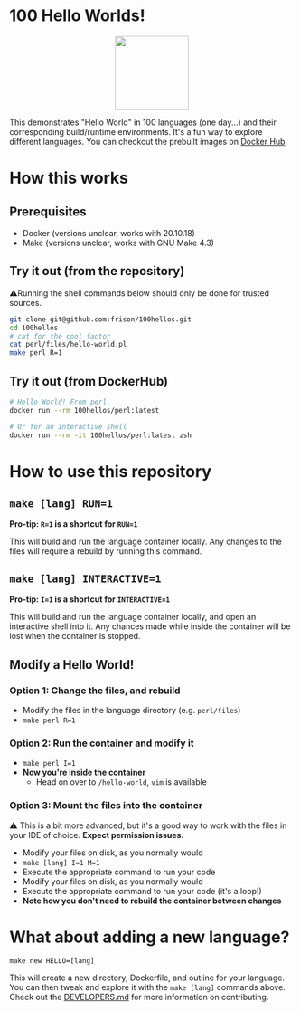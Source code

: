 # 100 Hello Worlds!

<p align="center">
<a href="https://hub.docker.com/r/100hellos" alt="DockerHub!">
    <img src="https://img.shields.io/badge/Hello%20World!-42_to_go-yellow"
        height="130"></a>
</p>

This demonstrates "Hello World" in 100 languages (one day...) and their corresponding build/runtime environments. It's a fun way to explore different languages. You can checkout the prebuilt images on [Docker Hub](https://hub.docker.com/r/100hellos).

# How this works

## Prerequisites
- Docker (versions unclear, works with 20.10.18)
- Make (versions unclear, works with GNU Make 4.3)

## Try it out (from the repository)

⚠️Running the shell commands below should only be done for trusted sources.
```bash
git clone git@github.com:frison/100hellos.git
cd 100hellos
# cat for the cool factor
cat perl/files/hello-world.pl
make perl R=1
```
## Try it out (from DockerHub)

```bash
# Hello World! From perl.
docker run --rm 100hellos/perl:latest

# Or for an interactive shell
docker run --rm -it 100hellos/perl:latest zsh
```

# How to use this repository
## `make [lang] RUN=1`

**Pro-tip: `R=1` is a shortcut for `RUN=1`**

This will build and run the language container locally. Any changes to the files will require a rebuild by running this command.

## `make [lang] INTERACTIVE=1`

**Pro-tip: `I=1` is a shortcut for `INTERACTIVE=1`**

This will build and run the language container locally, and open an interactive shell into it. Any chances made while inside the container will be lost when the container is stopped.

## Modify a Hello World!

### Option 1: Change the files, and rebuild

- Modify the files in the language directory (e.g. `perl/files`)
- `make perl R=1`

### Option 2: Run the container and modify it
- `make perl I=1`
- **Now you're inside the container**
  - Head on over to `/hello-world`, `vim` is available

### Option 3: Mount the files into the container
⚠️ This is a bit more advanced, but it's a good way to work with the files in your IDE of choice. **Expect permission issues.**
- Modify your files on disk, as you normally would
- `make [lang] I=1 M=1`
- Execute the appropriate command to run your code
- Modify your files on disk, as you normally would
- Execute the appropriate command to run your code (it's a loop!)
- **Note how you don't need to rebuild the container between changes**


# What about adding a new language?

`make new HELLO=[lang]`

This will create a new directory, Dockerfile, and outline for your language. You can then tweak and explore it with the `make [lang]` commands above. Check out the [DEVELOPERS.md](./DEVELOPERS.md) for more information on contributing.

